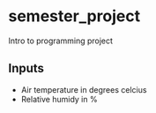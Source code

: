 # semester_project
Intro to programming project

## Inputs
- Air temperature in degrees celcius
- Relative humidy in %
